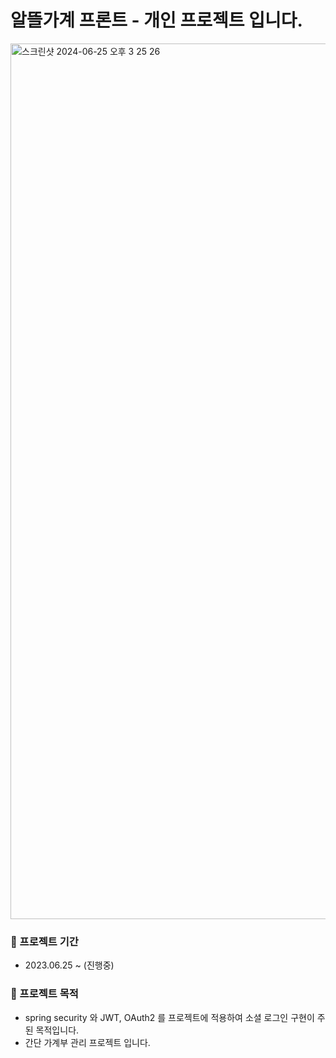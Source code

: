 # 알뜰가계 프론트 - 개인 프로젝트 입니다.

<img width="1401" alt="스크린샷 2024-06-25 오후 3 25 26" src="https://github.com/Garbi93/selfprj2-front/assets/143367033/d9983d9d-4951-4f1e-a5fa-5e7bf0b7b6a6">

### 📅 프로젝트 기간
- 2023.06.25 ~ (진행중)

### 🥅 프로젝트 목적
- spring security 와 JWT, OAuth2 를 프로젝트에 적용하여 소셜 로그인 구현이 주된 목적입니다.
- 간단 가계부 관리 프로젝트 입니다.
